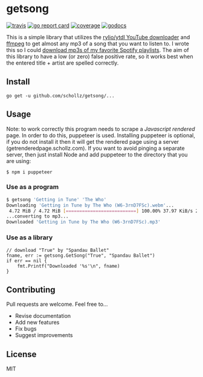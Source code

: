 # getsong

[![travis](https://travis-ci.org/schollz/getsong.svg?branch=master)](https://travis-ci.org/schollz/getsong) 
[![go report card](https://goreportcard.com/badge/github.com/schollz/getsong)](https://goreportcard.com/report/github.com/schollz/getsong) 
[![coverage](https://img.shields.io/badge/coverage-46%25-yellow.svg)](https://gocover.io/github.com/schollz/getsong)
[![godocs](https://godoc.org/github.com/schollz/getsong?status.svg)](https://godoc.org/github.com/schollz/getsong) 

This is a simple library that utilizes the [rylio/ytdl YouTube downloader](https://github.com/rylio/ytdl) and [ffmpeg](https://www.ffmpeg.org/) to get almost any mp3 of a song that you want to listen to. I wrote this so I could [download mp3s of my favorite Spotify playlists](https://github.com/schollz/spotifydownload). The aim of this library to have a low (or zero) false positive rate, so it works best when the entered title + artist are spelled correctly.


## Install

```
go get -u github.com/schollz/getsong/...
```

## Usage 

Note: to work correctly this program needs to scrape a *Javascript rendered* page. In order to do this, puppeteer is used. Installing puppeteer is optional, if you do not install it then it will get the rendered page using a server (getrenderedpage.schollz.com). If you want to avoid pinging a separate server, then just install Node and add puppeteer to the directory that you are using:

```
$ npm i puppeteer
```


### Use as a program

```bash
$ getsong 'Getting in Tune' 'The Who'
Downloading 'Getting in Tune by The Who (W6-3rnD7FSc).webm'...
 4.72 MiB / 4.72 MiB [==========================] 100.00% 37.97 KiB/s 2m7s
...converting to mp3...
Downloaded 'Getting in Tune by The Who (W6-3rnD7FSc).mp3'
```

### Use as a library

```golang
// download "True" by "Spandau Ballet"
fname, err := getsong.GetSong("True", "Spandau Ballet")
if err == nil {
    fmt.Printf("Downloaded '%s'\n", fname)
}
```

## Contributing

Pull requests are welcome. Feel free to...

- Revise documentation
- Add new features
- Fix bugs
- Suggest improvements

## License

MIT
